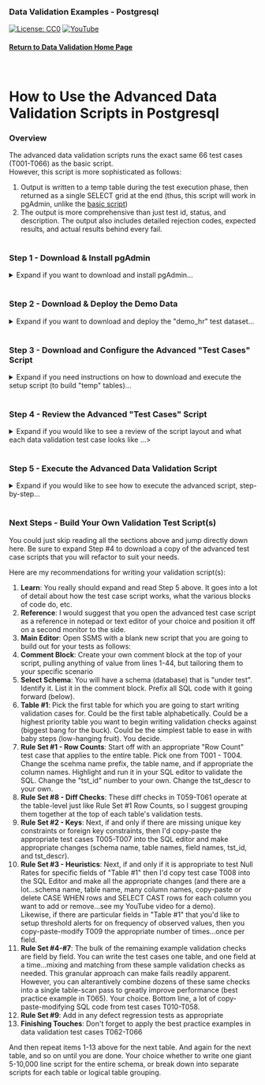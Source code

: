 ### Data Validation Examples - Postgresql
[![License: CC0](https://img.shields.io/badge/License-CC0-red)](LICENSE "Creative Commons Zero License by DataResearchLabs (effectively = Public Domain")
[![YouTube](https://img.shields.io/badge/YouTube-DataResearchLabs-brightgreen)](http://www.DataResearchLabs.com)
#### [Return to Data Validation Home Page](https://github.com/DataResearchLabs/sql_scripts/blob/main/data_validation_scripts.md)
<br>

# How to Use the Advanced Data Validation Scripts in Postgresql

### Overview
The advanced data validation scripts runs the exact same 66 test cases (T001-T066) as the basic script.  
However, this script is more sophisticated as follows:
1. Output is written to a temp table during the test execution phase, then returned as a single SELECT grid at the end (thus, this script will work in pgAdmin, unlike the [basic script](https://github.com/DataResearchLabs/sql_scripts/blob/main/postgresql/data_validation/how_to_use_basic_script.md))
2. The output is more comprehensive than just test id, status, and description.  The output also includes detailed rejection codes, expected results, and actual results behind every fail.
<br><br>

### Step 1 - Download & Install pgAdmin
<details><summary>Expand if you want to download and install pgAdmin...</summary><br>

1. pgAdmin.org provides a powerful SQL editor named "pgAdmin" for free download and use.  
2. If it is not already installed on your machine (and you're not using another database IDE like Toad), then download from <b>[here](https://www.pgadmin.org/download/)</b> and install, following the prompts.
</details>
<br>

### Step 2 - Download & Deploy the Demo Data
<details><summary>Expand if you want to download and deploy the "demo_hr" test dataset...</summary><br>

If you'd like to run the test script as-is first, before copy-pasting the concepts out and applying to your own databases, then you will need to download and deploy the demo_hr test dataset.
1. Download the "demo_hr_01_create_database.sql" script from <b>[here](https://raw.githubusercontent.com/DataResearchLabs/sql_scripts/main/postgresql/data_validation/demo_data/demo_hr_01_create_database.sql)</b>.
2. Run the script on a Postgresql database where you have permissions (local is fine too).
3. Download the "demo_hr_02_create_tables.sql" script from <b>[here](https://raw.githubusercontent.com/DataResearchLabs/sql_scripts/main/postgresql/data_validation/demo_data/demo_hr_02_create_tables.sql)</b>.
4. Run the script on the same Postgresql database.
5. Download the "demo_hr_03_populate_tables.sql" script from <b>[here](https://raw.githubusercontent.com/DataResearchLabs/sql_scripts/main/postgresql/data_validation/demo_data/demo_hr_03_populate_tables.sql)</b>.
6. Run the script on the same Postgresql database.
7. Using pgAdmin (or an equivalent SQL IDE), confirm that the tables exist and the data is populated.
</details>
<br>

### Step 3 - Download and Configure the Advanced "Test Cases" Script
<details><summary>Expand if you need instructions on how to download and execute the setup script (to build "temp" tables)...</summary><br>
   
1. Download the advanced validation setup script from <b>[here](https://raw.githubusercontent.com/DataResearchLabs/sql_scripts/main/postgresql/data_validation/sql_scripts/dv_advanced_test_cases.sql)</b>.
2. Make the appropriate changes to lines 69-70 to insert parameter names and values your script needs into the "test_case_config" table.  Note that you will keep coming back here to expand the list as you write SQL code for your test cases below. You'll notice yourself repeating hard-coded values and want to centralize them in one spot here in this table.
</details>
<br>

### Step 4 - Review the Advanced "Test Cases" Script
<details><summary>Expand if you would like to see a review of the script layout and what each data validation test case looks like ...></summary><br>

The script currently consists of 3,701 lines of SQL code (3x bigger than the basic script) and is broken down as follows:
* Lines 1-55 are the comment block header, containing notes and definitions
* Lines 56-60 are to point the script environment to the correct database
* Lines 61-77 are to populate the configuration table with parameter names and values
* Lines 78-3,639 are the 66 individual example validation test cases (written as SQL SELECTs with a lot of boilerplate code)
* Lines 3,640-3,665 are used to calculate the test case execution time -- very handy for tuning the data validation performance (if a test runs long, speed it up by only checking the past 1-5 days, or refactor the SQL, or combine with other tests into one large single pass table scan query).  Also, you can monitor the test case execution time over weeks and months to spot system performance issues (eg: need an archiving strategy b/c table getting too large, or need a covering index for where clause condition, etc.)
* Lines 3,666-3,701 are used to organize and post the test case results as a "report" (splits out expected and actual values into own column, etc.)
<br>

A typical data validation test has SQL code that looks something like this one -- T031 which checks for carriage return or line feed characters in field last_name: <br>  

<img src="https://github.com/DataResearchLabs/sql_scripts/blob/main/mssql/data_validation/img/03_data_val_mssql_adv_test_case_ex.png">

Notice the following aspects of the SQL code above:
1. Each data validation test case is written as multiple SQL SELECT statements using a CTE (common table expression).  The format is WITH tbl_nm as sql, tbl_nm_2 as sql, etc.

2. There are two blocks of SQL for every data validation test case: 
    (a) Yellow lines 1656 thru 1675 that you customize for every test case
    (b) Blue lines 1676 thr 1701 (plus line 1702) that are boilerplate and never change -- simply copy paste them over and over to automatically setup the header and detail rows  

3. Line 1697 sets up the entire data validation test case SQL query as an INSERT INTO the "temp" table test_case_results.
   
4. Lines 1656-1660 establish the first subquery "cfg".  This is where you change the test case number (eg: 'T031') and the test case description (line 1659) when you refactor these.
   
5. Lines 1661-1671 establish the second subquery "dut" -- the Data Under Test.  Here is where the target table and field are queried and frequently (but not always) where the rejection code logic is applied at the row level (lines 1663-1666).  Notice in this example that not only is the rejection code listed (eg: REJ-01 + details), but the expected result (none exist) and the actual result including the location within the string is returned.  This provides 100% of the information needed to resolve the error...good enough to pass diretly on to the person who will fix the data without an analyst having to manually confirm or research to dial-in the problem first.
   
6. Lines 1672-1675 are where higher level business logic goes (especially when aggregating data or doing multiple passes on a dataset).  In this simpler example, we just filter the "dut" dataset down to only those rows that were rejected (and ignore the vast majority of rows that were "allgood").
   
7. Lines 1676-1685 are the start of the boilerplate code (copy-paste / never change).  This "hdr" sub query is used to ensure that every test case always has a header row in the test results table, regardless of whether there are error details or not.  The test ID, test description, and test status are all written to this one row per test case.
   
8. Lines 1686-1696 are the second boilerplace subquery named "fdtl" -- short for fail details.  Only failed test cases will have rows in this subquery.  It contains the same test ID, test description and status (fail) as the header record (so they sort together in output).  However, these records also tack on additional valuable columns to the right: rej_dtls nad lookup_sql.  Both column names indicate what they are for:
    (a) Rejection details (REJ-ID, rejection description, expected vs. actual values, etc.), and 
    (b) Lookup sql that you can copy-paste-execute to return the exact source row that failed with all its values (you specify as done in line 1688 abovve)
   
9. Finally, lines 1697-1702 are the final boilerplate subquery that ties it all together (last subquery in a CTE has no name).  This simple little query unions the "hdr" row with all "fdtl" rows, if any.  The INSERT INTO at line 1673 picks these all up and write them out to our temp table "test_case_results".
</details>
<br>

### Step 5 - Execute the Advanced Data Validation Script
<details><summary>Expand if you would like to see how to execute the advanced script, step-by-step...</summary><br>

Here are the steps to execute the advanced script in SSMS (typical output shown in the screenshot below).  
1. Open SQL Server Management Studio (or equivalent SQL Editor)
2. Blue Dot #1 - You must load the advanced validation script "dv_advanced_test_cases.sql" into SQL Developer (or equivalent IDE) -- see Step 4 above.  
3. Blue Dot #2 - Click the "Run Statement" button (or equivalent in other IDEs) to run all 66 data validation test cases as INSERT INTOs, plus the final summary reoprt SELECT.
4. Blue Dot #3 - The output is beautifully laid out for all data validation test cases in a grid.  You can scroll and view the grid details, or export it out to a file using your SQL Editor.  Fields include everything, from test id, test description, and status to test case execution time, start time, rejection details, expected and actual results, and lookup SQL.

<img src="https://github.com/DataResearchLabs/sql_scripts/blob/main/mssql/data_validation/img/04_data_val_mssql_run_results_adv.png">

</details>
<br>

### Next Steps - Build Your Own Validation Test Script(s)
You could just skip reading all the sections above and jump directly down here.  Be sure to expand Step #4 to download a copy of the advanced test case scripts that you will refactor to suit your needs.

Here are my recommendations for writing your validation script(s):
1. **Learn**: You really should expand and read Step 5 above.  It goes into a lot of detail about how the test case script works, what the various blocks of code do, etc.
2. **Reference**: I would suggest that you open the advanced test case script as a reference in notepad or text editor of your choice and position it off on a second monitor to the side.
3. **Main Editor**: Open SSMS with a blank new script that you are going to build out for your tests as follows:
4. **Comment Block**:  Create your own comment block at the top of your script, pulling anything of value from lines 1-44, but tailoring them to your specific scenario
5. **Select Schema**: You will have a schema (database) that is "under test".  Identify it.  List it in the comment block.  Prefix all SQL code with it going forward (below).
6. **Table #1**:  Pick the first table for which you are going to start writing validation cases for.  Could be the first table alphabetically. Could be a highest priority table you want to begin writing validation checks against (biggest bang for the buck).  Could be the simplest table to ease in with baby steps (low-hanging fruit).  You decide.
7. **Rule Set #1 - Row Counts**: Start off with an appropriate "Row Count" test case that applies to the entire table.  Pick one from T001 - T004.  Change the scehma name prefix, the table name, and if appropriate the column names.  Highlight and run it in your SQL editor to validate the SQL.  Change the "tst_id" number to your own.  Change the tst_descr to your own.
8. **Rule Set #8 - Diff Checks**: These diff checks in T059-T061 operate at the table-level just like Rule Set #1 Row Counts, so I suggest grouping them together at the top of each table's validation tests.
9. **Rule Set #2 - Keys**: Next, if and only if there are missing unique key constraints or foreign key constraints, then I'd copy-paste the appropriate test cases T005-T007 into the SQL editor and make appropriate changes (schema name, table names, field names, tst_id, and tst_descr).
10. **Rule Set #3 - Heuristics**: Next, if and only if it is appropriate to test Null Rates for specific fields of "Table #1" then I'd copy test case T008 into the SQL Editor and make all the appropriate changes (and there are a lot...schema name, table name, many column names, copy-paste or delete CASE WHEN rows and SELECT CAST rows for each  column you want to add or remove...see my YouTube video for a demo).<br>
Likewise, if there are particular fields in "Table #1" that you'd like to setup threshold alerts for on frequency of observed values, then you copy-paste-modify T009 the appropriate number of times...once per field.
11. **Rule Set #4-#7**: The bulk of the remaining example validation checks are field by field.  You can write the test cases one table, and one field at a time...mixing and matching from these sample validation checks as needed.  This granular approach can make fails readily apparent.  However, you can alterantively combine dozens of these same checks into a single table-scan pass to greatly improve performance (best practice example in T065).  Your choice.  Bottom line, a lot of copy-paste-modifying SQL code from test cases T010-T058.
12. **Rule Set #9**: Add in any defect regression tests as appropriate
13. **Finishing Touches**: Don't forget to apply the best practice examples in data validation test cases T062-T066

And then repeat items 1-13 above for the next table.  And again for the next table, and so on until you are done.  Your choice whether to write one giant 5-10,000 line script for the entire schema, or break down into separate scripts for each table or logical table grouping. 

